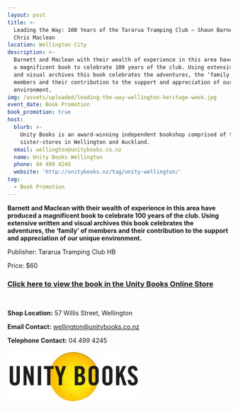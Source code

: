 ```yaml
---
layout: post
title: >-
  Leading the Way: 100 Years of the Tararua Tramping Club – Shaun Barnett &
  Chris Maclean
location: Wellington City
description: >-
  Barnett and Maclean with their wealth of experience in this area have produced
  a magnificent book to celebrate 100 years of the club. Using extensive written
  and visual archives this book celebrates the adventures, the ‘family’ of
  members and their contribution to the support and appreciation of our unique
  environment.
img: /assets/uploaded/leading-the-way-wellington-heritage-week.jpg
event_date: Book Promotion
book_promotion: true
host:
  blurb: >-
    Unity Books is an award-winning independent bookshop comprised of two
    sister-stores in Wellington and Auckland.
  email: wellington@unitybooks.co.nz
  name: Unity Books Wellington
  phone: 04 499 4245
  website: 'http://unitybooks.nz/tag/unity-wellington/'
tag:
  - Book Promotion
---
```

**Barnett and Maclean with their wealth of experience in this area have produced a magnificent book to celebrate 100 years of the club. Using extensive written and visual archives this book celebrates the adventures, the ‘family’ of members and their contribution to the support and appreciation of our unique environment.**

Publisher: Tararua Tramping Club HB

Price: $60

### [Click here to view the book in the Unity Books Online Store](http://www.unitybooksonline.co.nz/nz-non-fiction/nz-history/leading-the-way-100-years-of-the-tararua-tramping-club)

<br>

**Shop Location:** 57 Willis Street, Wellington

**Email Contact:** wellington@unitybooks.co.nz

**Telephone Contact:** 04 499 4245

![null](/assets/uploaded/unity-books-logo.jpg)
